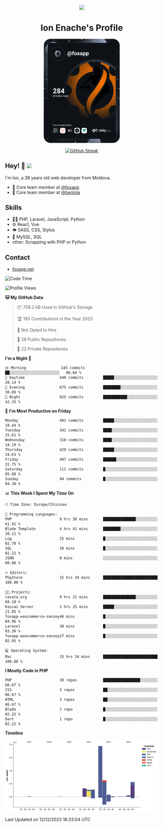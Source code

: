 <div id="header" align="center">
  <img src="https://media.giphy.com/media/M9gbBd9nbDrOTu1Mqx/giphy.gif" width="100"/>
	<h1>Ion Enache's Profile</h1>
</div>
<div align="center">
	<a href="https://app.daily.dev/foxapp"><img src="https://github.com/foxapp/foxapp/blob/master/devcard.svg" width="250" alt="Ion Enache's Dev Card"/></a>
</div>


<div align="center">
	
[![GitHub Streak](http://github-readme-streak-stats.herokuapp.com?user=foxapp&hide_border=true&date_format=M%20j%5B%2C%20Y%5D)](https://git.io/streak-stats)
	
</div>


## Hey! 👋 <img src="https://media.giphy.com/media/hvRJCLFzcasrR4ia7z/giphy.gif" width="30px"/>
I'm Ion, a 38 years old web developer from Moldova.


- 👥 Core team member at [@foxapp](https://github.com/foxapp)
- 👥 Core team member at [@benlola](https://github.com/benlola)

## Skills
- 👨‍💻 PHP, Laravel, JavaScript, Python
- ⚙️ React, Vue
- 👁️ SASS, CSS, Stylus
- 💽 MySQL, SQL
- other: Scrapping with PHP or Python

## Contact
- [foxapp.net](https://www.foxapp.net)

<!--START_SECTION:waka-->
![Code Time](http://img.shields.io/badge/Code%20Time-1%2C660%20hrs%202%20mins-blue)

![Profile Views](http://img.shields.io/badge/Profile%20Views-8-blue)

**🐱 My GitHub Data** 

> 📦 759.2 kB Used in GitHub's Storage 
 > 
> 🏆 193 Contributions in the Year 2023
 > 
> 🚫 Not Opted to Hire
 > 
> 📜 28 Public Repositories 
 > 
> 🔑 22 Private Repositories 
 > 
**I'm a Night 🦉** 

```text
🌞 Morning                145 commits         ██░░░░░░░░░░░░░░░░░░░░░░░   06.64 % 
🌆 Daytime                440 commits         █████░░░░░░░░░░░░░░░░░░░░   20.14 % 
🌃 Evening                675 commits         ████████░░░░░░░░░░░░░░░░░   30.89 % 
🌙 Night                  925 commits         ███████████░░░░░░░░░░░░░░   42.33 % 
```
📅 **I'm Most Productive on Friday** 

```text
Monday                   403 commits         █████░░░░░░░░░░░░░░░░░░░░   18.44 % 
Tuesday                  341 commits         ████░░░░░░░░░░░░░░░░░░░░░   15.61 % 
Wednesday                310 commits         ████░░░░░░░░░░░░░░░░░░░░░   14.19 % 
Thursday                 429 commits         █████░░░░░░░░░░░░░░░░░░░░   19.63 % 
Friday                   497 commits         ██████░░░░░░░░░░░░░░░░░░░   22.75 % 
Saturday                 111 commits         █░░░░░░░░░░░░░░░░░░░░░░░░   05.08 % 
Sunday                   94 commits          █░░░░░░░░░░░░░░░░░░░░░░░░   04.30 % 
```


📊 **This Week I Spent My Time On** 

```text
🕑︎ Time Zone: Europe/Chisinau

💬 Programming Languages: 
PHP                      9 hrs 38 mins       ███████████████░░░░░░░░░░   61.91 % 
Blade Template           4 hrs 41 mins       ████████░░░░░░░░░░░░░░░░░   30.11 % 
Log                      25 mins             █░░░░░░░░░░░░░░░░░░░░░░░░   02.70 % 
SQL                      20 mins             █░░░░░░░░░░░░░░░░░░░░░░░░   02.22 % 
JSON                     8 mins              ░░░░░░░░░░░░░░░░░░░░░░░░░   00.88 % 

🔥 Editors: 
PhpStorm                 15 hrs 34 mins      █████████████████████████   100.00 % 

🐱‍💻 Projects: 
casata.org               9 hrs 21 mins       ███████████████░░░░░░░░░░   60.10 % 
Kassai Server            3 hrs 25 mins       █████░░░░░░░░░░░░░░░░░░░░   21.95 % 
foxapp-woocommerce-senzey46 mins             █░░░░░░░░░░░░░░░░░░░░░░░░   04.96 % 
Laravel                  30 mins             █░░░░░░░░░░░░░░░░░░░░░░░░   03.30 % 
foxapp-woocommerce-senzey27 mins             █░░░░░░░░░░░░░░░░░░░░░░░░   02.95 % 

💻 Operating System: 
Mac                      15 hrs 34 mins      █████████████████████████   100.00 % 
```

**I Mostly Code in PHP** 

```text
PHP                      30 repos            █████████████████░░░░░░░░   66.67 % 
CSS                      3 repos             ██░░░░░░░░░░░░░░░░░░░░░░░   06.67 % 
HTML                     3 repos             ██░░░░░░░░░░░░░░░░░░░░░░░   06.67 % 
Blade                    1 repo              █░░░░░░░░░░░░░░░░░░░░░░░░   02.22 % 
Dart                     1 repo              █░░░░░░░░░░░░░░░░░░░░░░░░   02.22 % 
```



**Timeline**

![Lines of Code chart](https://raw.githubusercontent.com/foxapp/foxapp/master/assets/bar_graph.png)


 Last Updated on 12/12/2023 18:33:04 UTC
<!--END_SECTION:waka-->
